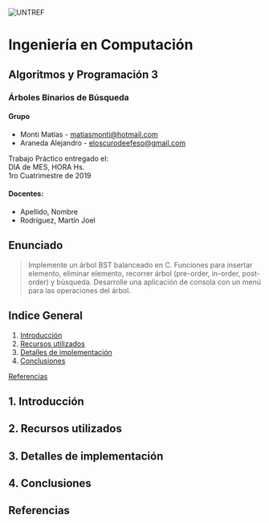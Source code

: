 ![UNTREF](https://upload.wikimedia.org/wikipedia/commons/9/96/UNTREF_Logo_2016.svg)
# Ingeniería en Computación

## Algoritmos y Programación 3

### Árboles Binarios de Búsqueda

#### Grupo
  * Monti Matías - matiasmonti@hotmail.com
  * Araneda Alejandro - eloscurodeefeso@gmail.com

Trabajo Práctico entregado el:  
DIA de MES, HORA Hs.  
1ro Cuatrimestre de 2019

#### Docentes:
  * Apellido, Nombre
  * Rodríguez, Martín Joel 

## Enunciado

> Implemente un árbol BST balanceado en C. Funciones para insertar elemento, eliminar elemento, recorrer árbol (pre-order, in-order, post-order) y búsqueda. Desarrolle una aplicación de consola con un menú para las operaciones del árbol.

## Indice General
1. [Introducción](#1-introducción)
2. [Recursos utilizados](#2-recursos-utilizados)
3. [Detalles de implementación](#3-detalles-de-implementación)
4. [Conclusiones](#4-conclusiones)

[Referencias](#referencias)

## 1. Introducción

## 2. Recursos utilizados

## 3. Detalles de implementación

## 4. Conclusiones

## Referencias
